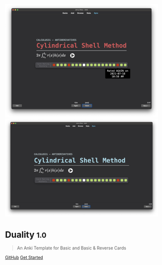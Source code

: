 ![logo](_media/cover.png)
![logo](_media/cover1.png)



# Duality <small>1.0</small>

> An Anki Template for Basic and Basic & Reverse Cards

[GitHub](https://github.com/jerryzhou196/duality)
[Get Started](https://jerryzhou196.github.io/duality/#/intro)

